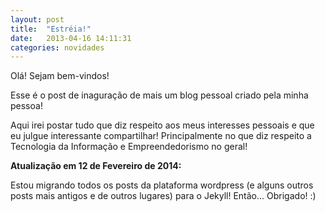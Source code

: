 ```yaml
---
layout: post
title:  "Estréia!"
date:   2013-04-16 14:11:31
categories: novidades 
---
```

Olá! Sejam bem-vindos!

Esse é o post de inaguração de mais um blog pessoal criado pela minha pessoa!

Aqui irei postar tudo que diz respeito aos meus interesses pessoais e que eu julgue interessante compartilhar! Principalmente no que diz respeito a Tecnologia da Informação e Empreendedorismo no geral!

**Atualização em 12 de Fevereiro de 2014:**

Estou migrando todos os posts da plataforma wordpress (e alguns outros posts mais antigos e de outros lugares) para o Jekyll! Então... Obrigado! :)
